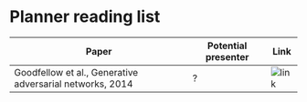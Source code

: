 # Planner reading list

| Paper | Potential presenter | Link |
| ------- | ------- | ------- |
| Goodfellow et al., Generative adversarial networks, 2014  | ? | ![link](https://arxiv.org/abs/1406.2661) |
